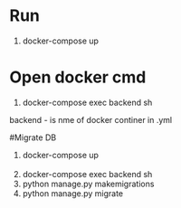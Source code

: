 # Run
1. docker-compose up

# Open docker cmd
1. docker-compose exec backend sh

backend - is nme of docker continer in .yml<br>

#Migrate DB
1. docker-compose up<br><br>
2. docker-compose exec backend sh
3. python manage.py makemigrations
4. python manage.py migrate